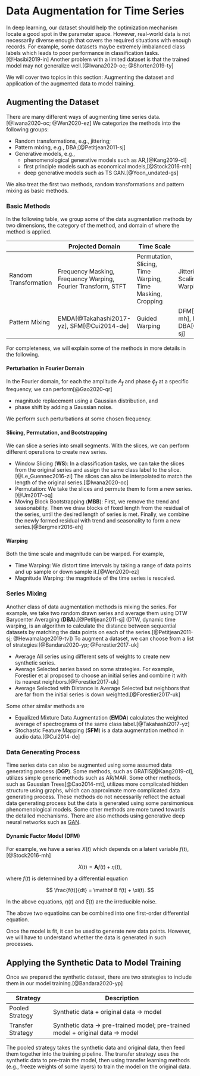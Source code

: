 # Data Augmentation for Time Series


In deep learning, our dataset should help the optimization mechanism locate a good spot in the parameter space. However, real-world data is not necessarily diverse enough that covers the required situations with enough records. For example, some datasets maybe extremely imbalanced class labels which leads to poor performance in classification tasks.[@Hasibi2019-in] Another problem with a limited dataset is that the trained model may not generalize well.[@Iwana2020-oc; @Shorten2019-ty]

We will cover two topics in this section: Augmenting the dataset and application of the augmented data to model training.

## Augmenting the Dataset

There are many different ways of augmenting time series data.[@Iwana2020-oc; @Wen2020-ez] We categorize the methods into the following groups:

- Random transformations, e.g., jittering;
- Pattern mixing, e.g., DBA;[@Petitjean2011-sj]
- Generative models, e.g.,
    - phenomenological generative models such as AR,[@Kang2019-cl]
    - first principle models such as economical models,[@Stock2016-mh]
    - deep generative models such as TS GAN.[@Yoon_undated-gs]

We also treat the first two methods, random transformations and pattern mixing as basic methods.

### Basic Methods

In the following table, we group some of the data augmentation methods by two dimensions, the category of the method, and domain of where the method is applied.

|   |  Projected Domain  | Time Scale | Magnitude |
|---|---|---|---|
| Random Transformation | Frequency Masking, Frequency Warping, Fourier Transform, STFT  | Permutation, Slicing, Time Warping, Time Masking, Cropping   | Jittering, Flipping, Scaling, Magnitude Warping  |
| Pattern Mixing  | EMDA[@Takahashi2017-yz], SFM[@Cui2014-de]  | Guided Warping  | DFM[@Stock2016-mh], Interpolation, DBA[@Petitjean2011-sj]  |

For completeness, we will explain some of the methods in more details in the following.

#### Perturbation in Fourier Domain

In the Fourier domain, for each the amplitude $A_f$ and phase $\phi_f$ at a specific frequency, we can perform[@Gao2020-qr]

- magnitude replacement using a Gaussian distribution, and
- phase shift by adding a Gaussian noise.

We perform such perturbations at some chosen frequency.

#### Slicing, Permutation, and Bootstrapping

We can slice a series into small segments. With the slices, we can perform different operations to create new series.

- Window Slicing (**WS**): In a classification tasks, we can take the slices from the original series and assign the same class label to the slice.[@Le_Guennec2016-zi] The slices can also be interpolated to match the length of the original series.[@Iwana2020-oc]
- Permutation: We take the slices and permute them to form a new series.[@Um2017-oq]
- Moving Block Bootstrapping (**MBB**): First, we remove the trend and seasonability. Then we draw blocks of fixed length from the residual of the series, until the desired length of series is met. Finally, we combine the newly formed residual with trend and seasonality to form a new series.[@Bergmeir2016-eh]

#### Warping

Both the time scale and magnitude can be warped. For example,

- Time Warping: We distort time intervals by taking a range of data points and up sample or down sample it.[@Wen2020-ez]
- Magnitude Warping: the magnitude of the time series is rescaled.

### Series Mixing

Another class of data augmentation methods is mixing the series. For example, we take two random drawn series and average them using DTW Barycenter Averaging (**DBA**).[@Petitjean2011-sj] (DTW, dynamic time warping, is an algorithm to calculate the distance between sequential datasets by matching the data points on each of the series.[@Petitjean2011-sj; @Hewamalage2019-tv]) To augment a dataset, we can choose from a list of strategies:[@Bandara2020-yp; @Forestier2017-uk]

- Average All series using different sets of weights to create new synthetic series.
- Average Selected series based on some strategies. For example, Forestier et al proposed to choose an initial series and combine it with its nearest neighbors.[@Forestier2017-uk]
- Average Selected with Distance is Average Selected but neighbors that are far from the initial series is down weighted.[@Forestier2017-uk]


Some other similar methods are

- Equalized Mixture Data Augmentation (**EMDA**) calculates the weighted average of spectrograms of the same class label.[@Takahashi2017-yz]
- Stochastic Feature Mapping (**SFM**) is a data augmentation method in audio data.[@Cui2014-de]



### Data Generating Process

Time series data can also be augmented using some assumed data generating process (**DGP**). Some methods, such as GRATIS[@Kang2019-cl], utilizes simple generic methods such as AR/MAR. Some other methods, such as Gaussian Trees[@Cao2014-mt], utilizes more complicated hidden structure using graphs, which can approximate more complicated data generating process. These methods do not necessarily reflect the actual data generating process but the data is generated using some parsimonious phenomenological models. Some other methods are more tuned towards the detailed mechanisms. There are also methods using generative deep neural networks such as [GAN](../self-supervised/adversarial/gan.md).

#### Dynamic Factor Model (**DFM**)

For example, we have a series $X(t)$ which depends on a latent variable $f(t)$,[@Stock2016-mh]

$$
X(t) = \mathbf A f(t) + \eta(t),
$$

where $f(t)$ is determined by a differential equation

$$
\frac{f(t)}{dt} = \mathbf B f(t) + \xi(t).
$$

In the above equations, $\eta(t)$ and $\xi(t)$ are the irreducible noise.

The above two equatioins can be combined into one first-order differential equation.

Once the model is fit, it can be used to generate new data points. However, we will have to understand whether the data is generated in such processes.

## Applying the Synthetic Data to Model Training

Once we prepared the synthetic dataset, there are two strategies to include them in our model training.[@Bandara2020-yp]

| Strategy  |  Description |
|---|---|
| Pooled Strategy  | Synthetic data + original data -> model  |
| Transfer Strategy | Synthetic data -> pre-trained model; pre-trained model + original data -> model  |

The pooled strategy takes the synthetic data and original data, then feed them together into the training pipeline. The transfer strategy uses the synthetic data to pre-train the model, then using transfer learning methods (e.g., freeze weights of some layers) to train the model on the original data.
